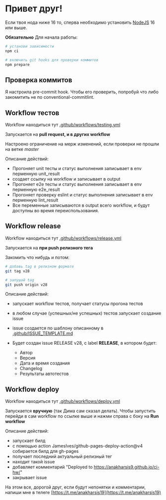 # Привет друг!
Если твоя нода ниже 16 то, сперва необходимо установить [NodeJS](https://nodejs.org/en/download/) 16 или выше.

**Обязательно** Для начала работы:

```sh
# установи зависимости
npm ci

# включить git hooks для проверки коммитов
npm prepare

```

## Проверка коммитов

Я настроила pre-commit hook. Чтобы его проверить, попробуй что либо закомитить не по conventional-commitlint.

## Workflow тестов

Workflow находиться тут [.github/workflows/testing.yml](https://github.com/Anakharsis9/ci-hw/actions/workflows/testing.yml)

Запускается на **pull request, и в других workflow**

Настроено ограничение на мерж изменений, если проверки не прошли на ветке *master*

Описание действий:

- Прогоняет unit тесты и статус выполнения записывает в env перменную unit_result
- создает ссылку на workflow и записывает в output
- Прогоняет e2e тесты и статус выполнения записывает в env перменную e2e_result
- Прогоняет проверку eslint и статус выполнения записывает в env перменную lint_result
- Все переменные записываются в output всего workflow, и будут доступны во время переиспользования.

## Workflow release

Workflow находиться тут [.github/workflows/release.yml](https://github.com/Anakharsis9/ci-hw/actions/workflows/release.yml)

Запускается на **при push релизного тега**

Закомить что нибудь и потом:
```sh
# добавь tag в релизном формате
git tag v28

# запушай tag
git push origin v28

```

Описание действий:

- запускает workflow тестов, получает статусы прогона тестов
- в любом случае (успешных/не успешных) тестов запускает создание issue
- issue создается по шаблону описанному в [.github/ISSUE_TEMPLATE.md](https://github.com/Anakharsis9/ci-hw/blob/master/.github/ISSUE_TEMPLATE.md)
- Будет создан issue RELEASE v28, c label **RELEASE**, в котором будет:
  
  - Автор
  - Версия
  - Дата и время создания
  - Changelog
  - Результаты автотестов

## Workflow deploy

Workflow находиться тут [.github/workflows/deploy.yml](https://github.com/Anakharsis9/ci-hw/actions/workflows/deploy.yml)

Запускается **вручную** (так Дима сам сказал делать). Чтобы запустить перейди в сам workflow по ссылке выше и нажми справа с боку на **Run workflow**

Описание действий:

- запускает билд
- с помощью action JamesIves/github-pages-deploy-action@v4 собирается билд для gh-pages
- получает последний актуальный релизный тег
- находит такой issue
- добавляет комментарий "Deployed to https://anakharsis9.github.io/ci-hw/"
- закрывает issue

На этом все, дорогой друг, если будут непонятки и комментарии, напиши мне в телеге [https://t.me/anakharsis19](https://t.me/anakharsis19)
